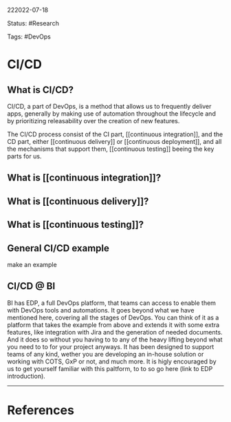 222022-07-18

Status: #Research

Tags: #DevOps

# CI/CD

## What is CI/CD?

CI/CD, a part of DevOps, is a method that allows us to frequently deliver apps, generally by making use of automation throughout the lifecycle and by prioritizing releasability over the creation of new features.

The CI/CD process consist of the CI part, [[continuous integration]], and the CD part, either [[continuous delivery]] or [[continuous deployment]],  and all the mechanisms that support them, [[continuous testing]] beeing the key parts for us.

## What is [[continuous integration]]?
## What is [[continuous delivery]]?
## What is [[continuous testing]]?

## General CI/CD example

make an example

##  CI/CD @ BI

BI has EDP, a full DevOps platform, that teams can access to enable them with DevOps tools and automations. It goes beyond what we have mentioned here, covering all the stages of DevOps. You can think of it as a platform that takes the example from above and extends it with some extra features, like integration with Jira and the generation of needed documents. And it does so without you having to to any of the heavy lifting beyond what you need to to for your project anyways. It has been designed to support teams of any kind, wether you are developing an in-house solution or working with COTS, GxP or not, and much more. It is higly encouraged by us to get yourself familiar with this paltform, to to so go here (link to EDP introduction).

___
# References